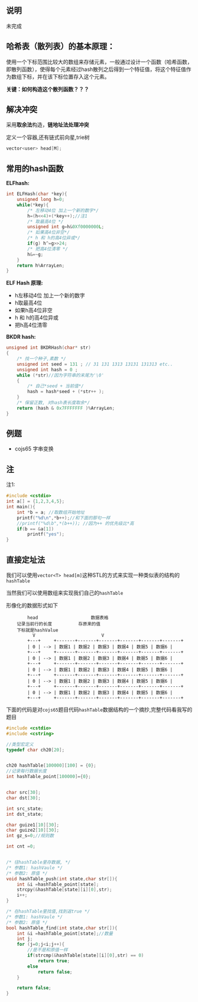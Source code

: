 
## 说明

未完成

## 哈希表（散列表）的基本原理：


使用一个下标范围比较大的数组来存储元素，一般通过设计一个函数（哈希函数，即散列函数），使得每个元素经过hash散列之后得到一个特征值，将这个特征值作为数组下标，并在该下标位置存入这个元素。

**关键：如何构造这个散列函数？？？**


## 解决冲突

采用**取余法**构造，**链地址法处理冲突**


定义一个容器,还有链式前向星,trie树
```c
vector<user> head[M];
```

## 常用的hash函数

**ELFhash:**

```c
int ELFHash(char *key){
    unsigned long h=0;
    while(*key){
        /* 左移动4位 加上一个新的数字*/
        h=(h<<4)+(*key++);//注1
        /* 取最高4位 */
        unsigned int g=h&0Xf0000000L;
        /* 如果高4位非空*/
        /* h 和 h的高4位异或*/
        if(g) h^=g>>24;
        /* 把高4位清零 */
        h&=~g;
    }
    return h%ArrayLen;
}
```
**ELF Hash 原理:**

-  h左移动4位 加上一个新的数字
-  h取最高4位 
-  如果h高4位非空
-  h 和 h的高4位异或
-  把h高4位清零 



**BKDR hash:**

```c
unsigned int BKDRHash(char* str)
{
    /* 找一个种子,素数 */
    unsigned int seed = 131 ; // 31 131 1313 13131 131313 etc..
    unsigned int hash = 0 ;
    while (*str)//因为字符串的末尾为'\0'
    {
        /* 自己*seed + 当前值*/
        hash = hash*seed + (*str++ );
    }
    /* 保留正数, 对hash表长度取余*/
    return (hash & 0x7FFFFFFF )%ArrayLen;
}
```


## 例题

 - cojs65 字串变换


## 注

注1:

```c
#include <cstdio>
int a[] = {1,2,3,4,5};
int main(){
	int *b = a; //取数组开始地址
	printf("%d\n",*b++);//和下面的那句一样
	//printf("%d\b",*(b++)); //因为++ 的优先级比*高
	if(b == &a[1])
		printf("yes");
}
```

## 直接定址法

我们可以使用`vector<T> head[m]`这种STL的方式来实现一种类似表的结构的`hashTable`

当然我们可以使用数组来实现我们自己的`hashTable`

形像化的数据形式如下


```
        head                    数据表格
    记录当前行的长度          存原来的值
    下标就是hashValue
          V                         V
        +---+     +-------+-------+-------+-------+-------+-------+
        | 0 | --> | 数据1 | 数据2 | 数据3 | 数据4 | 数据5 | 数据6 |
        +---+     +-------+-------+-------+-------+-------+-------+
        | 0 | --> | 数据1 | 数据2 | 数据3 | 数据4 | 数据5 | 数据6 |
        +---+     +-------+-------+-------+-------+-------+-------+
        | 0 | --> | 数据1 | 数据2 | 数据3 | 数据4 | 数据5 | 数据6 |
        +---+     +-------+-------+-------+-------+-------+-------+
        | 0 | --> | 数据1 | 数据2 | 数据3 | 数据4 | 数据5 | 数据6 |
        +---+     +-------+-------+-------+-------+-------+-------+
        | 0 | --> | 数据1 | 数据2 | 数据3 | 数据4 | 数据5 | 数据6 |
        +---+     +-------+-------+-------+-------+-------+-------+
```




下面的代码是对`cojs65`题目代码`hashTable`数据结构的一个摘抄,完整代码看我写的题目




```c
#include <cstdio>
#include <cstring>

//类型宏定义
typedef char ch20[20];


ch20 hashTable[100000][100] = {0};
//记录每行数据长度
int hashTable_point[100000]={0};


char src[30];
char dst[30];

int src_state;
int dst_state;

char guize1[10][30];
char guize2[10][30];
int gz_s=0;//规则数

int cnt =0;


/* 往hashTable里存数据, */
/* 参数1: hashVaule */
/* 参数2: 原值 */
void hashTable_push(int state,char str[]){
    int &i =hashTable_point[state];
    strcpy(&hashTable[state][i][0],str);
    i++;
}

/* 在hashTable里找值,找到返true */
/* 参数1: hashVaule */
/* 参数2: 原值 */
bool hashTable_find(int state,char str[]){
    int &i =hashTable_point[state];//数量
    int j;
    for (j=0;j<i;j++){
        //是不是和原值一样
        if(strcmp(&hashTable[state][i][0],str) == 0)
            return true;
        else 
            return false;
    }

    return false;
}
```
